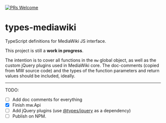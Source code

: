 [![PRs Welcome](https://img.shields.io/badge/PRs-welcome-brightgreen.svg?style=flat-square)](http://makeapullrequest.com)

# types-mediawiki
TypeScript definitions for MediaWiki JS interface.

This project is still a **work in progress**. 

The intention is to cover all functions in the `mw` global object, as well as the custom jQuery plugins used in MediaWiki core. The doc-comments (copied from MW source code) and the types of the function parameters and return values should be included, ideally.

----

TODO:
- [ ] Add doc comments for everything
- [x] Finish mw.Api
- [ ] Add jQuery plugins (use [@types/jquery](https://www.npmjs.com/package/@types/jquery) as a dependency)
- [ ] Publish on NPM.
